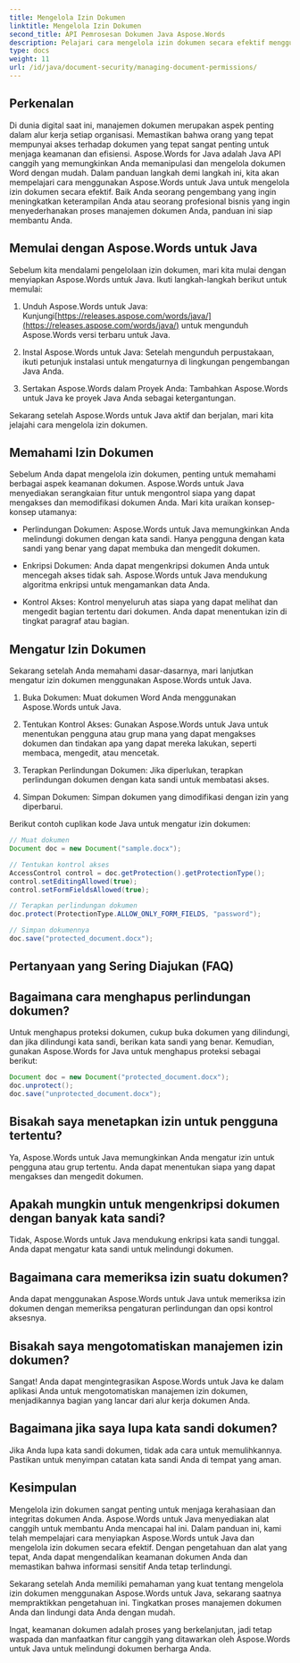 ```yaml
---
title: Mengelola Izin Dokumen
linktitle: Mengelola Izin Dokumen
second_title: API Pemrosesan Dokumen Java Aspose.Words
description: Pelajari cara mengelola izin dokumen secara efektif menggunakan Aspose.Words untuk Java. Panduan komprehensif ini memberikan petunjuk langkah demi langkah dan contoh kode sumber.
type: docs
weight: 11
url: /id/java/document-security/managing-document-permissions/
---
```


## Perkenalan

Di dunia digital saat ini, manajemen dokumen merupakan aspek penting dalam alur kerja setiap organisasi. Memastikan bahwa orang yang tepat mempunyai akses terhadap dokumen yang tepat sangat penting untuk menjaga keamanan dan efisiensi. Aspose.Words for Java adalah Java API canggih yang memungkinkan Anda memanipulasi dan mengelola dokumen Word dengan mudah. Dalam panduan langkah demi langkah ini, kita akan mempelajari cara menggunakan Aspose.Words untuk Java untuk mengelola izin dokumen secara efektif. Baik Anda seorang pengembang yang ingin meningkatkan keterampilan Anda atau seorang profesional bisnis yang ingin menyederhanakan proses manajemen dokumen Anda, panduan ini siap membantu Anda.

## Memulai dengan Aspose.Words untuk Java

Sebelum kita mendalami pengelolaan izin dokumen, mari kita mulai dengan menyiapkan Aspose.Words untuk Java. Ikuti langkah-langkah berikut untuk memulai:

1.  Unduh Aspose.Words untuk Java: Kunjungi[https://releases.aspose.com/words/java/](https://releases.aspose.com/words/java/) untuk mengunduh Aspose.Words versi terbaru untuk Java.

2. Instal Aspose.Words untuk Java: Setelah mengunduh perpustakaan, ikuti petunjuk instalasi untuk mengaturnya di lingkungan pengembangan Java Anda.

3. Sertakan Aspose.Words dalam Proyek Anda: Tambahkan Aspose.Words untuk Java ke proyek Java Anda sebagai ketergantungan.

Sekarang setelah Aspose.Words untuk Java aktif dan berjalan, mari kita jelajahi cara mengelola izin dokumen.

## Memahami Izin Dokumen

Sebelum Anda dapat mengelola izin dokumen, penting untuk memahami berbagai aspek keamanan dokumen. Aspose.Words untuk Java menyediakan serangkaian fitur untuk mengontrol siapa yang dapat mengakses dan memodifikasi dokumen Anda. Mari kita uraikan konsep-konsep utamanya:

- Perlindungan Dokumen: Aspose.Words untuk Java memungkinkan Anda melindungi dokumen dengan kata sandi. Hanya pengguna dengan kata sandi yang benar yang dapat membuka dan mengedit dokumen.

- Enkripsi Dokumen: Anda dapat mengenkripsi dokumen Anda untuk mencegah akses tidak sah. Aspose.Words untuk Java mendukung algoritma enkripsi untuk mengamankan data Anda.

- Kontrol Akses: Kontrol menyeluruh atas siapa yang dapat melihat dan mengedit bagian tertentu dari dokumen. Anda dapat menentukan izin di tingkat paragraf atau bagian.

## Mengatur Izin Dokumen

Sekarang setelah Anda memahami dasar-dasarnya, mari lanjutkan mengatur izin dokumen menggunakan Aspose.Words untuk Java.

1. Buka Dokumen: Muat dokumen Word Anda menggunakan Aspose.Words untuk Java.

2. Tentukan Kontrol Akses: Gunakan Aspose.Words untuk Java untuk menentukan pengguna atau grup mana yang dapat mengakses dokumen dan tindakan apa yang dapat mereka lakukan, seperti membaca, mengedit, atau mencetak.

3. Terapkan Perlindungan Dokumen: Jika diperlukan, terapkan perlindungan dokumen dengan kata sandi untuk membatasi akses.

4. Simpan Dokumen: Simpan dokumen yang dimodifikasi dengan izin yang diperbarui.

Berikut contoh cuplikan kode Java untuk mengatur izin dokumen:

```java
// Muat dokumen
Document doc = new Document("sample.docx");

// Tentukan kontrol akses
AccessControl control = doc.getProtection().getProtectionType();
control.setEditingAllowed(true);
control.setFormFieldsAllowed(true);

// Terapkan perlindungan dokumen
doc.protect(ProtectionType.ALLOW_ONLY_FORM_FIELDS, "password");

// Simpan dokumennya
doc.save("protected_document.docx");
```

## Pertanyaan yang Sering Diajukan (FAQ)

## Bagaimana cara menghapus perlindungan dokumen?

Untuk menghapus proteksi dokumen, cukup buka dokumen yang dilindungi, dan jika dilindungi kata sandi, berikan kata sandi yang benar. Kemudian, gunakan Aspose.Words for Java untuk menghapus proteksi sebagai berikut:

```java
Document doc = new Document("protected_document.docx");
doc.unprotect();
doc.save("unprotected_document.docx");
```

## Bisakah saya menetapkan izin untuk pengguna tertentu?

Ya, Aspose.Words untuk Java memungkinkan Anda mengatur izin untuk pengguna atau grup tertentu. Anda dapat menentukan siapa yang dapat mengakses dan mengedit dokumen.

## Apakah mungkin untuk mengenkripsi dokumen dengan banyak kata sandi?

Tidak, Aspose.Words untuk Java mendukung enkripsi kata sandi tunggal. Anda dapat mengatur kata sandi untuk melindungi dokumen.

## Bagaimana cara memeriksa izin suatu dokumen?

Anda dapat menggunakan Aspose.Words untuk Java untuk memeriksa izin dokumen dengan memeriksa pengaturan perlindungan dan opsi kontrol aksesnya.

## Bisakah saya mengotomatiskan manajemen izin dokumen?

Sangat! Anda dapat mengintegrasikan Aspose.Words untuk Java ke dalam aplikasi Anda untuk mengotomatiskan manajemen izin dokumen, menjadikannya bagian yang lancar dari alur kerja dokumen Anda.

## Bagaimana jika saya lupa kata sandi dokumen?

Jika Anda lupa kata sandi dokumen, tidak ada cara untuk memulihkannya. Pastikan untuk menyimpan catatan kata sandi Anda di tempat yang aman.

## Kesimpulan

Mengelola izin dokumen sangat penting untuk menjaga kerahasiaan dan integritas dokumen Anda. Aspose.Words untuk Java menyediakan alat canggih untuk membantu Anda mencapai hal ini. Dalam panduan ini, kami telah mempelajari cara menyiapkan Aspose.Words untuk Java dan mengelola izin dokumen secara efektif. Dengan pengetahuan dan alat yang tepat, Anda dapat mengendalikan keamanan dokumen Anda dan memastikan bahwa informasi sensitif Anda tetap terlindungi.

Sekarang setelah Anda memiliki pemahaman yang kuat tentang mengelola izin dokumen menggunakan Aspose.Words untuk Java, sekarang saatnya mempraktikkan pengetahuan ini. Tingkatkan proses manajemen dokumen Anda dan lindungi data Anda dengan mudah.

Ingat, keamanan dokumen adalah proses yang berkelanjutan, jadi tetap waspada dan manfaatkan fitur canggih yang ditawarkan oleh Aspose.Words untuk Java untuk melindungi dokumen berharga Anda.